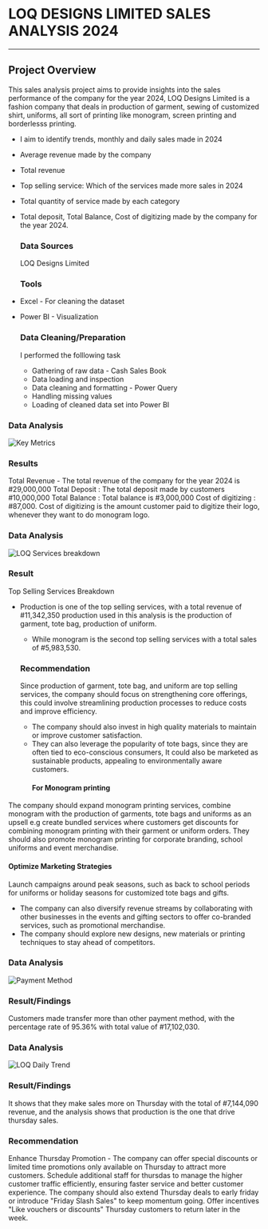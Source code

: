 # LOQ DESIGNS LIMITED SALES ANALYSIS 2024
- - -

## Project Overview
  This sales analysis project aims to provide insights into the sales performance of the company for the year 2024, LOQ Designs Limited is a fashion company that deals in production of garment, sewing of customized shirt, uniforms, all sort of printing like monogram, screen printing and borderlesss printing. 
  - I aim to identify trends, monthly and daily sales made in 2024
  - Average revenue made by the company
  - Total revenue
  - Top selling service: Which of the services made more sales in 2024
  - Total quantity of service made by each category
  - Total deposit, Total Balance, Cost of digitizing made by the company for the year 2024.

    ### Data Sources
      LOQ Designs Limited


    ### Tools
 - Excel - For cleaning the dataset
 - Power BI - Visualization


   ### Data Cleaning/Preparation
   I performed the folllowing task
   - Gathering of raw data - Cash Sales Book 
   - Data loading and inspection
   - Data cleaning and formatting - Power Query
   - Handling missing values
   - Loading of cleaned data set into Power BI


### Data Analysis
   
  ![Key Metrics](https://github.com/user-attachments/assets/014fd64c-5268-43c3-9644-189f5699af21)

  ### Results
   Total Revenue - The total revenue of the company for the year 2024 is #29,000,000
   Total Deposit : The total deposit made by customers #10,000,000
   Total Balance : Total balance is #3,000,000
   Cost of digitizing :  #87,000. Cost of digitizing is the amount customer paid to digitize their logo, whenever they want to do monogram logo.

   ### Data Analysis
   
  ![LOQ Services breakdown](https://github.com/user-attachments/assets/a56f4306-e91b-4b76-9da1-d0bf9d86dfe6)

  ### Result
  Top Selling Services Breakdown
 - Production is one of the top selling services, with a total revenue of #11,342,350 production used in this analysis is the production of garment, tote bag, production of uniform.
    - While monogram is the second top selling services with a total sales of #5,983,530.


    ### Recommendation
   Since production of garment, tote bag, and uniform are top selling services, the company should focus on strengthening core offerings, this could involve streamlining production processes to reduce costs and improve efficiency.
   - The company should also invest in high quality materials to maintain or improve customer satisfaction.
   - They can also leverage the popularity of tote bags, since they are often tied to eco-conscious consumers, It could also be marketed as sustainable products, appealing to environmentally aware customers.
      #### For Monogram printing
The company should expand monogram printing services, combine monogram with the production of garments, tote bags and uniforms as an upsell e.g create bundled services where customers get discounts for combining monogram printing with their garment or uniform orders.
They should also promote monogram printing for corporate branding, school uniforms and event merchandise.
#### Optimize Marketing Strategies 
Launch campaigns around peak seasons, such as back to school periods for uniforms or holiday seasons for customized tote bags and gifts.
 - The company can also diversify revenue streams by collaborating with other businesses in the events and gifting sectors to offer co-branded services, such as promotional merchandise.
 - The company should explore new designs, new materials or printing techniques to stay ahead of competitors.



### Data Analysis 

![Payment Method](https://github.com/user-attachments/assets/a394fcbc-1b28-41d5-9846-a4e160b28ced)

### Result/Findings
 Customers made transfer more than other payment method, with the percentage rate of 95.36% with total value of #17,102,030.


 
 ### Data Analysis 

 
 ![LOQ Daily Trend](https://github.com/user-attachments/assets/fb5d966e-a74b-4932-90c8-3c71a69f356d)

 ### Result/Findings
  It shows that they make sales more on Thursday with the total of #7,144,090 revenue, and the analysis shows that production is the one that drive thursday sales.


  ### Recommendation
   Enhance Thursday Promotion - The company can offer special discounts or limited time promotions only available on Thursday to attract more customers.
    Schedule additional staff for thursdas to manage the higher customer traffic efficiently, ensuring faster service and better customer experience.
    The company should also extend Thursday deals to early friday or introduce "Friday Slash Sales" to keep momentum going.
Offer incentives "Like vouchers or discounts" Thursday customers to return later in the week.

 


